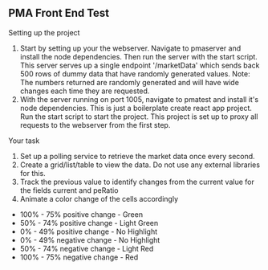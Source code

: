 ## PMA Front End Test

Setting up the project

1. Start by setting up your the webserver. Navigate to pmaserver and install the node dependencies. Then run the server with the start script. This server serves up a single endpoint '/marketData' which sends back 500 rows of dummy data that have randomly generated values. Note: The numbers returned are randomly generated and will have wide changes each time they are requested.
2. With the server running on port 1005, navigate to pmatest and install it's node dependencies. This is just a boilerplate create react app project. Run the start script to start the project. This project is set up to proxy all requests to the webserver from the first step.

Your task

1. Set up a polling service to retrieve the market data once every second.
2. Create a grid/list/table to view the data. Do not use any external libraries for this.
3. Track the previous value to identify changes from the current value for the fields current and peRatio
4. Animate a color change of the cells accordingly
  * 100% - 75% positive change - Green
  * 50% - 74% positive change - Light Green
  * 0% - 49% positive change - No Highlight
  * 0% - 49% negative change - No Highlight
  * 50% - 74% negative change - Light Red
  * 100% - 75% negative change - Red

